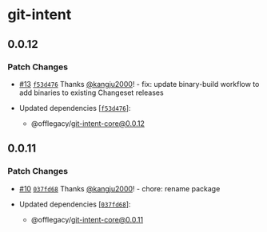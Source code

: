 # git-intent

## 0.0.12
### Patch Changes



- [#13](https://github.com/offlegacy/git-intent/pull/13) [`f53d476`](https://github.com/offlegacy/git-intent/commit/f53d47670edc7f59e0a1d8bac2ab830d80a6ff14) Thanks [@kangju2000](https://github.com/kangju2000)! - fix: update binary-build workflow to add binaries to existing Changeset releases

- Updated dependencies [[`f53d476`](https://github.com/offlegacy/git-intent/commit/f53d47670edc7f59e0a1d8bac2ab830d80a6ff14)]:
  - @offlegacy/git-intent-core@0.0.12

## 0.0.11
### Patch Changes



- [#10](https://github.com/offlegacy/git-intent/pull/10) [`037fd68`](https://github.com/offlegacy/git-intent/commit/037fd68ccd7181b43752b1196b79305c93c16c0a) Thanks [@kangju2000](https://github.com/kangju2000)! - chore: rename package

- Updated dependencies [[`037fd68`](https://github.com/offlegacy/git-intent/commit/037fd68ccd7181b43752b1196b79305c93c16c0a)]:
  - @offlegacy/git-intent-core@0.0.11
